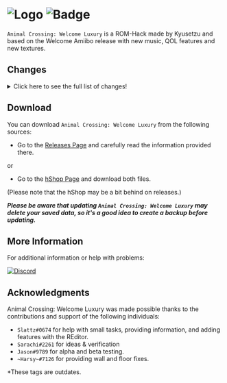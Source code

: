 # ![Logo](https://gitlab.com/uploads/-/system/project/avatar/11357955/Logo_2.png) ![Badge](https://img.shields.io/badge/Animal%20Crossing-Welcome%20Luxury-FFAA00?style=for-the-badge&logo={LOGO-NAME}&logoColor=white)

``Animal Crossing: Welcome Luxury`` is a ROM-Hack made by Kyusetzu and based on the Welcome Amiibo release with new music, QOL features and new textures.

## Changes

<details class="spoiler">
<summary>Click here to see the full list of changes!</summary>
- Fish now bite on the first try
- Fish do not disappear when you run up to them
- Flowers never wilt (except black roses)
- Playcoins are gained when buying fortunecookies
- Flowers are now indestructible
- Cyrus customizations are now instant
- Mayor permit is now instant
- Mosquitoes never bite
- New font
- New music
- No tripping
- QR machine is unlocked
- Resetti is disabled
- Textures have been reworked
- Stores are open 24/7
- The price of foreign fruits is now the same as the town-fruit
- There are unlimited visits to Shampoodle

</details>

## Download

You can download ``Animal Crossing: Welcome Luxury`` from the following sources:

- Go to the [Releases Page](https://gitlab.com/Kyusetzu/ACWL/-/releases) and carefully read the information provided there.

or 

- Go to the [hShop Page](https://hshop.erista.me/search/results?q=Welcome+Luxury&qt=Text&lgy=false) and download both files.

(Please note that the hShop may be a bit behind on releases.)

***Please be aware that updating ``Animal Crossing: Welcome Luxury`` may delete your saved data, so it's a good idea to create a backup before updating.***

## More Information

For additional information or help with problems:

[![Discord](https://img.shields.io/badge/Discord-5865F2?style=for-the-badge&logo=discord&logoColor=white)](https://www.discord.gg/yeHNSGyM8F)

## Acknowledgments

Animal Crossing: Welcome Luxury was made possible thanks to the contributions and support of the following individuals:

- ``Slattz#0674`` for help with small tasks, providing information, and adding features with the REditor.
- ``Sarachi#2261`` for ideas & verification
- ``Jason#9789`` for alpha and beta testing.
- ``~Harsy~#7126`` for providing wall and floor fixes.

*These tags are outdates.